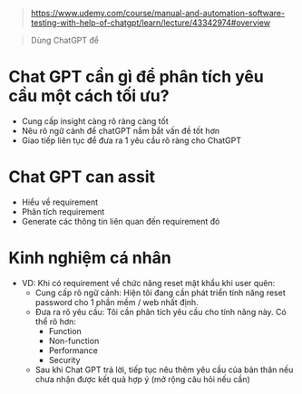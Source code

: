 > https://www.udemy.com/course/manual-and-automation-software-testing-with-help-of-chatgpt/learn/lecture/43342974#overview

> Dùng ChatGPT để 

# Chat GPT cần gì để phân tích yêu cầu một cách tối ưu? 
- Cung cấp insight càng rõ ràng càng tốt
- Nêu rõ ngữ cảnh để chatGPT nắm bắt vấn đề tốt hơn
- Giao tiếp liên tục để đưa ra 1 yêu cầu rõ ràng cho ChatGPT

# Chat GPT can assit
- Hiểu về requirement
- Phân tích requirement 
- Generate các thông tin liên quan đến requirement đó

# Kinh nghiệm cá nhân
- VD: Khi có requirement về chức năng reset mật khẩu khi user quên: 
    - Cung cấp rõ ngữ cảnh: Hiện tôi đang cần phát triển tính năng reset password cho 1 phần mềm / web nhất định. 
    - Đưa ra rõ yêu cầu: Tôi cần phân tích yêu cầu cho tính năng này. Có thể rõ hơn: 
        - Function 
        - Non-function
        - Performance 
        - Security 
    - Sau khi Chat GPT trả lời, tiếp tục nêu thêm yêu cầu của bản thân nếu chưa nhận được kết quả hợp ý (mở rộng câu hỏi nếu cần)